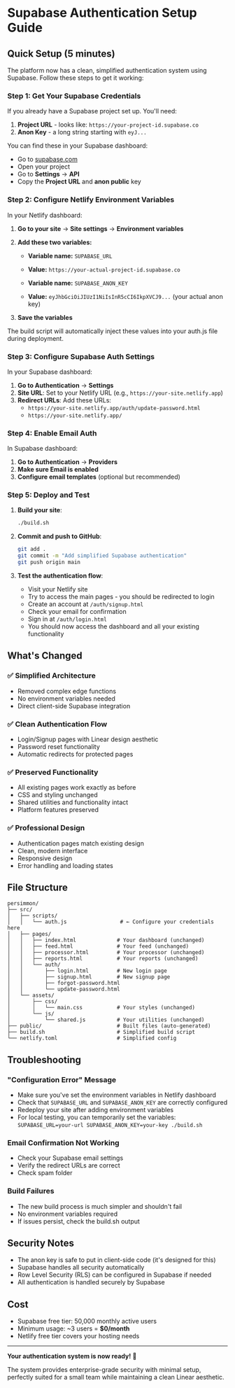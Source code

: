 # Supabase Authentication Setup Guide

## Quick Setup (5 minutes)

The platform now has a clean, simplified authentication system using Supabase. Follow these steps to get it working:

### Step 1: Get Your Supabase Credentials

If you already have a Supabase project set up. You'll need:

1. **Project URL** - looks like: `https://your-project-id.supabase.co`
2. **Anon Key** - a long string starting with `eyJ...`

You can find these in your Supabase dashboard:

- Go to [supabase.com](https://supabase.com)
- Open your project
- Go to **Settings** → **API**
- Copy the **Project URL** and **anon public** key

### Step 2: Configure Netlify Environment Variables

In your Netlify dashboard:

1. **Go to your site** → **Site settings** → **Environment variables**
2. **Add these two variables:**

   - **Variable name:** `SUPABASE_URL`
   - **Value:** `https://your-actual-project-id.supabase.co`

   - **Variable name:** `SUPABASE_ANON_KEY`
   - **Value:** `eyJhbGciOiJIUzI1NiIsInR5cCI6IkpXVCJ9...` (your actual anon key)

3. **Save the variables**

The build script will automatically inject these values into your auth.js file during deployment.

### Step 3: Configure Supabase Auth Settings

In your Supabase dashboard:

1. **Go to Authentication** → **Settings**
2. **Site URL**: Set to your Netlify URL (e.g., `https://your-site.netlify.app`)
3. **Redirect URLs**: Add these URLs:
   - `https://your-site.netlify.app/auth/update-password.html`
   - `https://your-site.netlify.app/`

### Step 4: Enable Email Auth

In Supabase dashboard:

1. **Go to Authentication** → **Providers**
2. **Make sure Email is enabled**
3. **Configure email templates** (optional but recommended)

### Step 5: Deploy and Test

1. **Build your site**:

   ```bash
   ./build.sh
   ```

2. **Commit and push to GitHub**:

   ```bash
   git add .
   git commit -m "Add simplified Supabase authentication"
   git push origin main
   ```

3. **Test the authentication flow**:
   - Visit your Netlify site
   - Try to access the main pages - you should be redirected to login
   - Create an account at `/auth/signup.html`
   - Check your email for confirmation
   - Sign in at `/auth/login.html`
   - You should now access the dashboard and all your existing functionality

## What's Changed

### ✅ **Simplified Architecture**

- Removed complex edge functions
- No environment variables needed
- Direct client-side Supabase integration

### ✅ **Clean Authentication Flow**

- Login/Signup pages with Linear design aesthetic
- Password reset functionality
- Automatic redirects for protected pages

### ✅ **Preserved Functionality**

- All existing pages work exactly as before
- CSS and styling unchanged
- Shared utilities and functionality intact
- Platform features preserved

### ✅ **Professional Design**

- Authentication pages match existing design
- Clean, modern interface
- Responsive design
- Error handling and loading states

## File Structure

```
persimmon/
├── src/
│   ├── scripts/
│   │   └── auth.js                 # ← Configure your credentials here
│   ├── pages/
│   │   ├── index.html             # Your dashboard (unchanged)
│   │   ├── feed.html              # Your feed (unchanged)
│   │   ├── processor.html         # Your processor (unchanged)
│   │   ├── reports.html           # Your reports (unchanged)
│   │   └── auth/
│   │       ├── login.html         # New login page
│   │       ├── signup.html        # New signup page
│   │       ├── forgot-password.html
│   │       └── update-password.html
│   └── assets/
│       ├── css/
│       │   └── main.css           # Your styles (unchanged)
│       └── js/
│           └── shared.js          # Your utilities (unchanged)
├── public/                        # Built files (auto-generated)
├── build.sh                       # Simplified build script
└── netlify.toml                   # Simplified config
```

## Troubleshooting

### "Configuration Error" Message

- Make sure you've set the environment variables in Netlify dashboard
- Check that `SUPABASE_URL` and `SUPABASE_ANON_KEY` are correctly configured
- Redeploy your site after adding environment variables
- For local testing, you can temporarily set the variables: `SUPABASE_URL=your-url SUPABASE_ANON_KEY=your-key ./build.sh`

### Email Confirmation Not Working

- Check your Supabase email settings
- Verify the redirect URLs are correct
- Check spam folder

### Build Failures

- The new build process is much simpler and shouldn't fail
- No environment variables required
- If issues persist, check the build.sh output

## Security Notes

- The anon key is safe to put in client-side code (it's designed for this)
- Supabase handles all security automatically
- Row Level Security (RLS) can be configured in Supabase if needed
- All authentication is handled securely by Supabase

## Cost

- Supabase free tier: 50,000 monthly active users
- Minimum usage: ~3 users = **$0/month**
- Netlify free tier covers your hosting needs

---

**Your authentication system is now ready!** 🔐

The system provides enterprise-grade security with minimal setup, perfectly suited for a small team while maintaining a clean Linear aesthetic.

